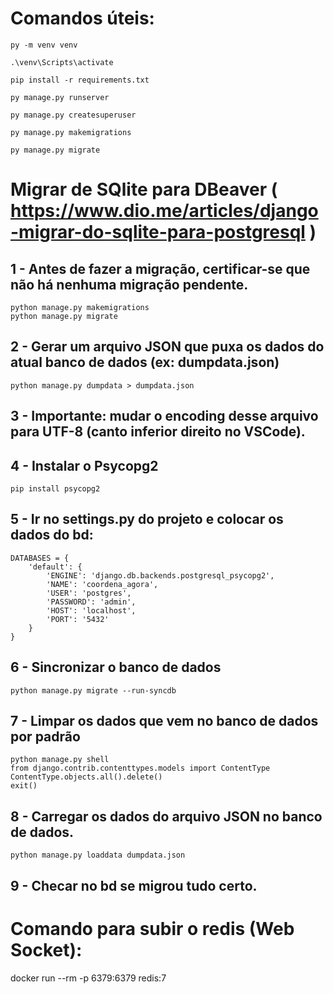 # Comandos úteis:

```
py -m venv venv
```
```
.\venv\Scripts\activate
```
```
pip install -r requirements.txt
```
```
py manage.py runserver
```
```
py manage.py createsuperuser
```
```
py manage.py makemigrations
```
```
py manage.py migrate
```


# Migrar de SQlite para DBeaver ( https://www.dio.me/articles/django-migrar-do-sqlite-para-postgresql )

## 1 - Antes de fazer a migração, certificar-se que não há nenhuma migração pendente.
````commandline
python manage.py makemigrations
python manage.py migrate
````


## 2 - Gerar um arquivo JSON que puxa os dados do atual banco de dados (ex: dumpdata.json)
```
python manage.py dumpdata > dumpdata.json
```


## 3 - Importante: mudar o encoding desse arquivo para UTF-8 (canto inferior direito no VSCode).


## 4 - Instalar o Psycopg2
```
pip install psycopg2
```

## 5 - Ir no settings.py do projeto e colocar os dados do bd:
```
DATABASES = {
    'default': {
        'ENGINE': 'django.db.backends.postgresql_psycopg2',
        'NAME': 'coordena_agora',
        'USER': 'postgres',
        'PASSWORD': 'admin',
        'HOST': 'localhost',
        'PORT': '5432'
    }
}
```

## 6 - Sincronizar o banco de dados
```
python manage.py migrate --run-syncdb
```

## 7 - Limpar os dados que vem no banco de dados por padrão
```
python manage.py shell
from django.contrib.contenttypes.models import ContentType
ContentType.objects.all().delete()
exit()
```

## 8 - Carregar os dados do arquivo JSON no banco de dados.
```
python manage.py loaddata dumpdata.json
```

## 9 - Checar no bd se migrou tudo certo.



# Comando para subir o redis (Web Socket):

docker run --rm -p 6379:6379 redis:7
